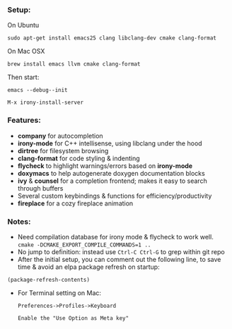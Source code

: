 ### Setup:
On Ubuntu

`sudo apt-get install emacs25 clang libclang-dev cmake clang-format`

On Mac OSX

`brew install emacs llvm cmake clang-format`



Then start:

`emacs --debug--init`

`M-x irony-install-server`


### Features:
* **company** for autocompletion
* **irony-mode** for C++ intellisense, using libclang under the hood
* **dirtree** for filesystem browsing
* **clang-format** for code styling & indenting
* **flycheck** to highlight warnings/errors based on **irony-mode**
* **doxymacs** to help autogenerate doxygen documentation blocks
* **ivy** & **counsel** for a completion frontend; makes it easy to search through buffers
* Several custom keybindings & functions for efficiency/productivity
* **fireplace** for a cozy fireplace animation


### Notes:
* Need compilation database for irony mode & flycheck to work well.
  `cmake -DCMAKE_EXPORT_COMPILE_COMMANDS=1 ..`
* No jump to definition: instead use `Ctrl-C Ctrl-G` to grep within git repo
* After the initial setup, you can comment out the following line, to save time & avoid an elpa package refresh on startup:

`(package-refresh-contents)`

* For Terminal setting on Mac:

      Preferences->Profiles->Keyboard

      Enable the "Use Option as Meta key"
